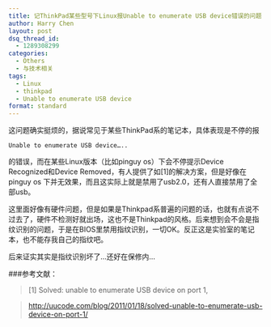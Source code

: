 ```yaml
---
title: 记ThinkPad某些型号下Linux报Unable to enumerate USB device错误的问题
author: Harry Chen
layout: post
dsq_thread_id:
  - 1289308299
categories:
  - Others
  - 与技术相关
tags:
  - Linux
  - thinkpad
  - Unable to enumerate USB device
format: standard
---
```


  这问题确实挺烦的，据说常见于某些ThinkPad系的笔记本，具体表现是不停的报


    Unable to enumerate USB device…..

<!--more-->

  的错误，而在某些Linux版本（比如pinguy os）下会不停提示Device Recognized和Device Removed，有人提供了如[1]的解决方案，但是好像在pinguy os 下并无效果，而且这实际上就是禁用了usb2.0，还有人直接禁用了全部usb。

  这里面好像有硬件问题，但是如果是Thinkpad系普遍的问题的话，也就有点说不过去了，硬件不检测好就出场，这也不是Thinkpad的风格。后来想到会不会是指纹识别的问题，于是在BIOS里禁用指纹识别，一切OK。反正这是实验室的笔记本，也不能存我自己的指纹吧。

  后来证实其实是指纹识别坏了…还好在保修内…

###参考文献：

>[1] Solved: unable to enumerate USB device on port 1,

><http://uucode.com/blog/2011/01/18/solved-unable-to-enumerate-usb-device-on-port-1/>
